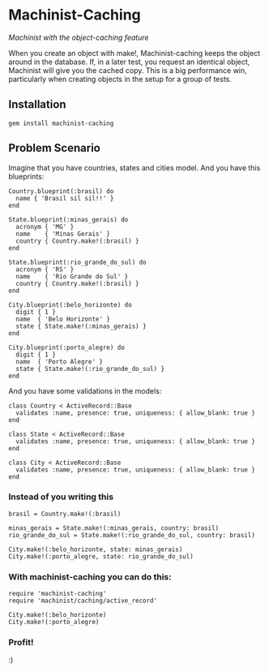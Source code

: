 Machinist-Caching
=================

*Machinist with the object-caching feature*

When you create an object with make!, Machinist-caching keeps the object around in the database. If, in a later test, you request an identical object, Machinist will give you the cached copy.
This is a big performance win, particularly when creating objects in the setup for a group of tests.

## Installation

    gem install machinist-caching

## Problem Scenario

Imagine that you have countries, states and cities model. And you have this blueprints:

    Country.blueprint(:brasil) do
	  name { 'Brasil sil sil!!' }
	end
	
	State.blueprint(:minas_gerais) do
	  acronym { 'MG' }
	  name    { 'Minas Gerais' }
	  country { Country.make!(:brasil) }
	end
	
	State.blueprint(:rio_grande_do_sul) do
	  acronym { 'RS' }
	  name    { 'Rio Grande do Sul' }
	  country { Country.make!(:brasil) }
	end

	City.blueprint(:belo_horizonte) do
	  digit { 1 }
	  name  { 'Belo Horizonte' }
	  state { State.make!(:minas_gerais) }
	end

	City.blueprint(:porto_alegre) do
	  digit { 1 }
	  name  { 'Porto Alegre' }
	  state { State.make!(:rio_grande_do_sul) }
	end

And you have some validations in the models:

    class Country < ActiveRecord::Base
      validates :name, presence: true, uniqueness: { allow_blank: true }
    end

    class State < ActiveRecord::Base
      validates :name, presence: true, uniqueness: { allow_blank: true }
    end

    class City < ActiveRecord::Base
      validates :name, presence: true, uniqueness: { allow_blank: true }
    end

### Instead of you writing this

    brasil = Country.make!(:brasil)

    minas_gerais = State.make!(:minas_gerais, country: brasil)
    rio_grande_do_sul = State.make!(:rio_grande_do_sul, country: brasil)

    City.make!(:belo_horizonte, state: minas_gerais)
    City.make!(:porto_alegre, state: rio_grande_do_sul)

### With **machinist-caching** you can do this:

    require 'machinist-caching'
    require 'machinist/caching/active_record'

    City.make!(:belo_horizonte)
    City.make!(:porto_alegre)

### Profit!

:)